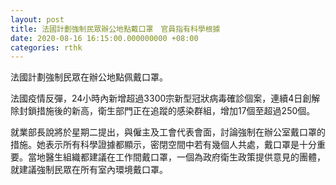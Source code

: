 ```yaml
---
layout: post
title: 法國計劃強制民眾辦公地點戴口罩　官員指有科學根據
date: 2020-08-16 16:15:00.000000000 +08:00
categories: rthk
---
```


法國計劃強制民眾在辦公地點佩戴口罩。

法國疫情反彈，24小時內新增超過3300宗新型冠狀病毒確診個案，連續4日創解除封鎖措施後的新高，衛生部門正在追蹤的感染群組，增加17個至超過250個。

就業部長說將於星期二提出，與僱主及工會代表會面，討論強制在辦公室戴口罩的措施。她表示所有科學證據都顯示，密閉空間中若有幾個人共處，戴口罩是十分重要。當地醫生組織都建議在工作間戴口罩，一個為政府衛生政策提供意見的團體，就建議強制民眾在所有室內環境戴口罩。
